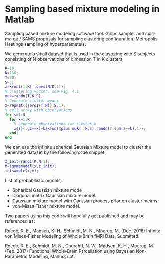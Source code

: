 # Sampling based mixture modeling in Matlab

Sampling based mixture modeling software tool. Gibbs sampler and split-merge / SAMS proposals for sampling clustering configuration. Metropolis-Hastings sampling of hyperparameters. 

We generate a small dataset that is used in the clustering with S subjects consisting of N observations of dimension T in K clusters.
```matlab
K=10;
N=100;
T=20;
S=3;
z=kron((1:K)’,ones(N/K,1));
% Clustering vector, see Fig. 4.1
muk=randn(T,K,S);
% Generate cluster means
x=repmat({zeros(T,N)},S,1);
% cell array with observations
for s=1:S
  for k=1:K
    % generate observations for cluster k
    x{s}(:,z==k)=bsxfun(@plus,muk(:,k,s),randn(T,sum(z==k),1));
  end;
end
```
We can use the infinite spherical Gaussian Mixture model to cluster the generated dataset by the following code snippet:
```matlab
z_init=randi(K,N,1);
m=igmmsmodel(x,z_init);
infsample(x,m);
```

List of probabilistic models: 
* Spherical Gaussian mixture model.
* Diagonal matrix Gaussian mixture model.
* Gaussian mixture model with Gaussian process prior on cluster means.
* von-Mises Fisher mixture model.

Two papers using this code will hopefully get published and may be referenced as: 

Roege, R. E., Madsen, K. H., Schmidt, M. N., Moerup, M. (Dec. 2016) Infinite von Mises-Fisher Modeling of Whole-Brain fMRI Data, Submitted.

Roege, R. E., Schmidt, M. N., Churchill, N. W., Madsen, K. H., Moerup, M. (Feb. 2017) Functional Whole-Brain Parcellation using Bayesian Non-Parametric Modeling, Manuscript.
